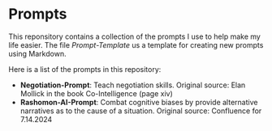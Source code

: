 # Prompts

This reponsitory contains a collection of the prompts I use to help make my life easier.  The file *Prompt-Template* us a template for creating new prompts using Markdown.

Here is a list of the prompts in this repository:

- **Negotiation-Prompt**: Teach negotiation skills.  Original source:  Elan Mollick in the book Co-Intelligence (page xiv)
- **Rashomon-AI-Prompt**: Combat cognitive biases by provide alternative narratives as to the cause of a situation.  Original source:  Confluence for 7.14.2024
